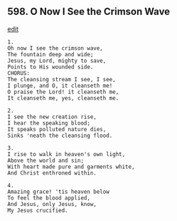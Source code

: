 
## 598.  O Now I See the Crimson Wave
[edit](https://docs.google.com/document/d/1nH5vXGTvl1QtorVSs3f9eK5_e2rs-GBn/edit?mode=html)



    1.
    Oh now I see the crimson wave,
    The fountain deep and wide;
    Jesus, my Lord, mighty to save,
    Points to His wounded side.
    CHORUS:
    The cleansing stream I see, I see,
    I plunge, and O, it cleanseth me!
    O praise the Lord! it cleanseth me,
    It cleanseth me, yes, cleanseth me.

    2.
    I see the new creation rise,
    I hear the speaking blood;
    It speaks polluted nature dies,
    Sinks 'neath the cleansing flood.

    3.
    I rise to walk in heaven's own light,
    Above the world and sin;
    With heart made pure and garments white,
    And Christ enthroned within.

    4.
    Amazing grace! 'tis heaven below
    To feel the blood applied,
    And Jesus, only Jesus, know,
    My Jesus crucified.
